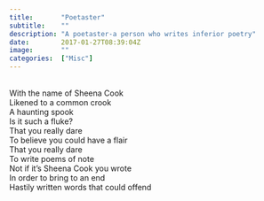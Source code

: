 ```yaml
---
title:       "Poetaster"
subtitle:    ""
description: "A poetaster-a person who writes inferior poetry"
date:        2017-01-27T08:39:04Z
image:       ""
categories:  ["Misc"]
---
```

<br>With the name of Sheena Cook
<br>Likened to a common crook
<br>A haunting spook
<br>Is it such a fluke?
<br>That you really dare
<br>To believe you could have a flair
<br>That you really dare
<br>To write poems of note
<br>Not if it’s Sheena Cook you wrote
<br>In order to bring to an end
<br>Hastily written words that could offend